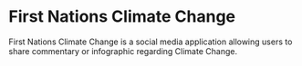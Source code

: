 # First Nations Climate Change

First Nations Climate Change is a social media application allowing users to share commentary or infographic regarding Climate Change.